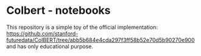 # **Colbert - notebooks**

This repository is a simple toy of the official implementation: https://github.com/stanford-futuredata/ColBERT/tree/abb5b684e4cda297f3ff58b52e70d5b90270e900
and has only educational purpose.



